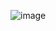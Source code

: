 ![image](https://github.com/HaiHai-17/Source_DDTank_Flash_Downloader/assets/137904166/32cfd0d7-c06e-4efb-8d55-ed4bf9227d7e)
